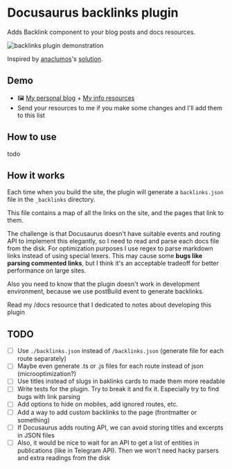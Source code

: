 # Docusaurus backlinks plugin

Adds Backlink component to your blog posts and docs resources.

![backlinks plugin demonstration](https://file.def.pm/yfvyM1BB.jpg)

Inspired by [anaclumos](https://github.com/anaclumos)'s [solution](https://github.com/facebook/docusaurus/discussions/8217).

## Demo

- 🖼️ [My personal blog](https://blog.amd-nick.me) + [My info resources](https://blog.amd-nick.me/docs)
- Send your resources to me if you make some changes and I'll add them to this list

## How to use

todo

## How it works

Each time when you build the site, the plugin will generate a `backlinks.json` file in the `_backlinks` directory.

This file contains a map of all the links on the site, and the pages that link to them.

The challenge is that Docusaurus doesn't have suitable events and routing API to implement this elegantly, so I need to read and parse each docs file from the disk. For optimization purposes I use regex to parse markdown links instead of using special lexers. This may cause some **bugs like parsing commented links**, but I think it's an acceptable tradeoff for better performance on large sites.

Also you need to know that the plugin doesn't work in development environment, because we use postBuild event to generate backlinks.

Read my /docs resource that I dedicated to notes about developing this plugin
<!-- #todo add the real link. Why somebody need to search for this? -->

## TODO

- [ ] Use `./backlinks.json` instead of `/backlinks.json` (generate file for each route separately)
- [ ] Maybe even generate .ts or .js files for each route instead of json (microoptimization?)
- [ ] Use titles instead of slugs in baklinks cards to made them more readable
- [ ] Write tests for the plugin. Try to break it and fix it. Especially try to find bugs with link parsing
- [ ] Add options to hide on mobiles, add ignored routes, etc.
- [ ] Add a way to add custom backlinks to the page (frontmatter or something)
- [ ] If Docusaurus adds routing API, we can avoid storing titles and excerpts in JSON files
- [ ] Also, it would be nice to wait for an API to get a list of entities in publications (like in Telegram API). Then we won't need hacky parsers and extra readings from the disk

<!--
related resources:

- https://docusaurus.io/feature-requests/p/backlinks-or-pages-that-link-here
- https://github.com/facebook/docusaurus/discussions/8217
-->
